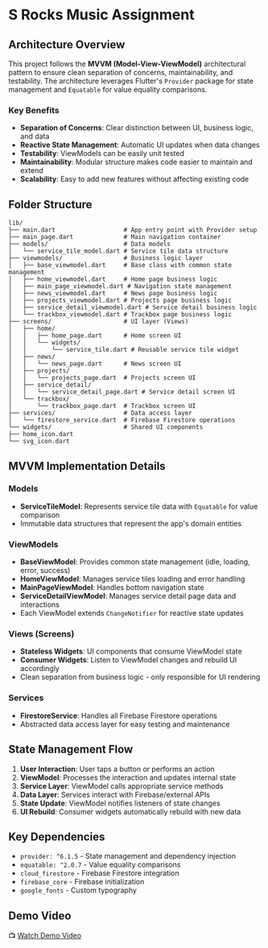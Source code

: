 # S Rocks Music Assignment
## Architecture Overview

This project follows the **MVVM (Model-View-ViewModel)** architectural pattern to ensure clean separation of concerns, maintainability, and testability. The architecture leverages Flutter's `Provider` package for state management and `Equatable` for value equality comparisons.

### Key Benefits
- **Separation of Concerns**: Clear distinction between UI, business logic, and data
- **Reactive State Management**: Automatic UI updates when data changes
- **Testability**: ViewModels can be easily unit tested
- **Maintainability**: Modular structure makes code easier to maintain and extend
- **Scalability**: Easy to add new features without affecting existing code

## Folder Structure
```
lib/
├── main.dart                   # App entry point with Provider setup
├── main_page.dart              # Main navigation container
├── models/                     # Data models
│   └── service_tile_model.dart # Service tile data structure
├── viewmodels/                 # Business logic layer
│   ├── base_viewmodel.dart     # Base class with common state management
│   ├── home_viewmodel.dart     # Home page business logic
│   ├── main_page_viewmodel.dart # Navigation state management
│   ├── news_viewmodel.dart     # News page business logic
│   ├── projects_viewmodel.dart # Projects page business logic
│   ├── service_detail_viewmodel.dart # Service detail business logic
│   └── trackbox_viewmodel.dart # Trackbox page business logic
├── screens/                    # UI layer (Views)
│   ├── home/
│   │   ├── home_page.dart      # Home screen UI
│   │   └── widgets/
│   │       └── service_tile.dart # Reusable service tile widget
│   ├── news/
│   │   └── news_page.dart      # News screen UI
│   ├── projects/
│   │   └── projects_page.dart  # Projects screen UI
│   ├── service_detail/
│   │   └── service_detail_page.dart # Service detail screen UI
│   └── trackbox/
│       └── trackbox_page.dart  # Trackbox screen UI
├── services/                   # Data access layer
│   └── firestore_service.dart  # Firebase Firestore operations
└── widgets/                    # Shared UI components
├── home_icon.dart
└── svg_icon.dart
```

## MVVM Implementation Details

### Models
- **ServiceTileModel**: Represents service tile data with `Equatable` for value comparison
- Immutable data structures that represent the app's domain entities

### ViewModels
- **BaseViewModel**: Provides common state management (idle, loading, error, success)
- **HomeViewModel**: Manages service tiles loading and error handling
- **MainPageViewModel**: Handles bottom navigation state
- **ServiceDetailViewModel**: Manages service detail page data and interactions
- Each ViewModel extends `ChangeNotifier` for reactive state updates

### Views (Screens)
- **Stateless Widgets**: UI components that consume ViewModel state
- **Consumer Widgets**: Listen to ViewModel changes and rebuild UI accordingly
- Clean separation from business logic - only responsible for UI rendering

### Services
- **FirestoreService**: Handles all Firebase Firestore operations
- Abstracted data access layer for easy testing and maintenance

## State Management Flow

1. **User Interaction**: User taps a button or performs an action
2. **ViewModel**: Processes the interaction and updates internal state
3. **Service Layer**: ViewModel calls appropriate service methods
4. **Data Layer**: Services interact with Firebase/external APIs
5. **State Update**: ViewModel notifies listeners of state changes
6. **UI Rebuild**: Consumer widgets automatically rebuild with new data

## Key Dependencies

- `provider: ^6.1.5` - State management and dependency injection
- `equatable: ^2.0.7` - Value equality comparisons
- `cloud_firestore` - Firebase Firestore integration
- `firebase_core` - Firebase initialization
- `google_fonts` - Custom typography

## Demo Video
📺 [Watch Demo Video](https://drive.google.com/file/d/16Mju4vBKez8HVZ6JLrykInx_JBqoz9tP/view?usp=drivesdk)